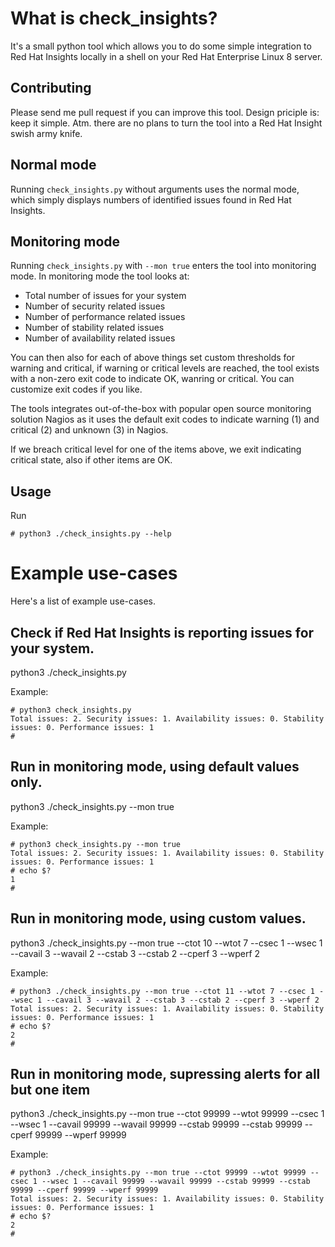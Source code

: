# What is check_insights?
It's a small python tool which allows you to do some simple integration to Red Hat Insights locally in a shell on your Red Hat Enterprise Linux 8 server.

## Contributing
Please send me pull request if you can improve this tool. Design priciple is: keep it simple. Atm. there are no plans to turn the tool into a Red Hat Insight swish army knife.

## Normal mode
Running ``check_insights.py`` without arguments uses the normal mode, which simply displays numbers of identified issues found in Red Hat Insights.

## Monitoring mode
Running ``check_insights.py`` with ``--mon true`` enters the tool into monitoring mode. In monitoring mode the tool looks at:

* Total number of issues for your system
* Number of security related issues
* Number of performance related issues
* Number of stability related issues
* Number of availability related issues

You can then also for each of above things set custom thresholds for warning and critical, if warning or critical levels are reached, the tool exists with a non-zero exit code to indicate OK, wanring or critical. You can customize exit codes if you like. 

The tools integrates out-of-the-box with popular open source monitoring solution Nagios as it uses the default exit codes to indicate warning (1) and critical (2) and unknown (3) in Nagios.

If we breach critical level for one of the items above, we exit indicating critical state, also if other items are OK.

## Usage
Run
```
# python3 ./check_insights.py --help
```

# Example use-cases
Here's a list of example use-cases.

## Check if Red Hat Insights is reporting issues for your system.
python3 ./check_insights.py

Example:
```
# python3 check_insights.py
Total issues: 2. Security issues: 1. Availability issues: 0. Stability issues: 0. Performance issues: 1
#
```

## Run in monitoring mode, using default values only.
python3 ./check_insights.py --mon true

Example:
```
# python3 check_insights.py --mon true
Total issues: 2. Security issues: 1. Availability issues: 0. Stability issues: 0. Performance issues: 1
# echo $?
1
#
```

## Run in monitoring mode, using custom values.
python3 ./check_insights.py --mon true --ctot 10 --wtot 7 --csec 1 --wsec 1 --cavail 3 --wavail 2 --cstab 3 --cstab 2 --cperf 3 --wperf 2 

Example:
```
# python3 ./check_insights.py --mon true --ctot 11 --wtot 7 --csec 1 --wsec 1 --cavail 3 --wavail 2 --cstab 3 --cstab 2 --cperf 3 --wperf 2 
Total issues: 2. Security issues: 1. Availability issues: 0. Stability issues: 0. Performance issues: 1
# echo $?
2
#
```

## Run in monitoring mode, supressing alerts for all but one item
python3 ./check_insights.py --mon true --ctot 99999 --wtot 99999 --csec 1 --wsec 1 --cavail 99999 --wavail 99999 --cstab 99999 --cstab 99999 --cperf 99999 --wperf 99999 

Example:
```
# python3 ./check_insights.py --mon true --ctot 99999 --wtot 99999 --csec 1 --wsec 1 --cavail 99999 --wavail 99999 --cstab 99999 --cstab 99999 --cperf 99999 --wperf 99999 
Total issues: 2. Security issues: 1. Availability issues: 0. Stability issues: 0. Performance issues: 1
# echo $?
2
#
```

